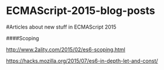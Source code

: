 # ECMAScript-2015-blog-posts
#Articles about new stuff in ECMAScript 2015


####Scoping

http://www.2ality.com/2015/02/es6-scoping.html 

https://hacks.mozilla.org/2015/07/es6-in-depth-let-and-const/
